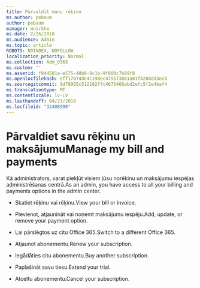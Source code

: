 ```yaml
---
title: Pārvaldīt manu rēķinu
ms.author: pebaum
author: pebaum
manager: mnirkhe
ms.date: 2/26/2018
ms.audience: Admin
ms.topic: article
ROBOTS: NOINDEX, NOFOLLOW
localization_priority: Normal
ms.collection: Adm_O365
ms.custom: ''
ms.assetid: f844501a-e575-48b8-9c1b-9f800c7b89f8
ms.openlocfilehash: eff17074de4c198ec475573081a01f4288dd3ecb
ms.sourcegitcommit: 9d78905c512192ffc4675468abd2efc5f2e4baf4
ms.translationtype: MT
ms.contentlocale: lv-LV
ms.lasthandoff: 04/23/2019
ms.locfileid: "32408990"
---
```

# <a name="manage-my-bill-and-payments"></a><span data-ttu-id="5f4e8-102">Pārvaldiet savu rēķinu un maksājumu</span><span class="sxs-lookup"><span data-stu-id="5f4e8-102">Manage my bill and payments</span></span>

<span data-ttu-id="5f4e8-103">Kā administrators, varat piekļūt visiem jūsu norēķinu un maksājumu iespējas administrēšanas centrā.</span><span class="sxs-lookup"><span data-stu-id="5f4e8-103">As an admin, you have access to all your billing and payments options in the admin center.</span></span>
  
- <span data-ttu-id="5f4e8-104">Skatiet rēķinu vai rēķinu.</span><span class="sxs-lookup"><span data-stu-id="5f4e8-104">View your bill or invoice.</span></span>
    
- <span data-ttu-id="5f4e8-105">Pievienot, atjaunināt vai noņemt maksājumu iespēju.</span><span class="sxs-lookup"><span data-stu-id="5f4e8-105">Add, update, or remove your payment option.</span></span>
    
- <span data-ttu-id="5f4e8-106">Lai pārslēgtos uz citu Office 365.</span><span class="sxs-lookup"><span data-stu-id="5f4e8-106">Switch to a different Office 365.</span></span>
    
- <span data-ttu-id="5f4e8-107">Atjaunot abonementu.</span><span class="sxs-lookup"><span data-stu-id="5f4e8-107">Renew your subscription.</span></span>
    
- <span data-ttu-id="5f4e8-108">Iegādāties citu abonementu.</span><span class="sxs-lookup"><span data-stu-id="5f4e8-108">Buy another subscription.</span></span>
    
- <span data-ttu-id="5f4e8-109">Paplašināt savu tiesu.</span><span class="sxs-lookup"><span data-stu-id="5f4e8-109">Extend your trial.</span></span>
    
- <span data-ttu-id="5f4e8-110">Atceltu abonementu.</span><span class="sxs-lookup"><span data-stu-id="5f4e8-110">Cancel your subscription.</span></span>
    

